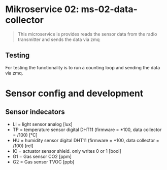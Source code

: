 # Mikroservice 02: ms-02-data-collector

> This microservice is provides reads the sensor data from the radio transmitter and sends the data via zmq

## Testing
For testing the functionality is to run a counting loop and sending the data via zmq.

# Sensor config and development

## Sensor indecators
- LI = light sensor analog [lux]
- TP = temperature sensor digital DHT11 (firmware = *100, data collector = /100) [°C]
- HU = humidity sensor digital DHT11 (firmware = *100, data collector = /100) [rel]
- IO = actuator sensor shield. only writes 0 or 1 [bool]
- G1 = Gas sensor CO2 [ppm]
- G2 = Gas sensor TVOC [ppb]
